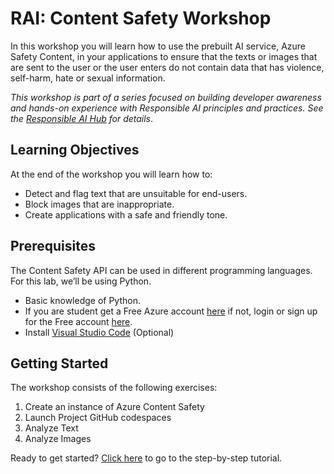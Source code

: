 # RAI: Content Safety Workshop

In this workshop you will learn how to use the prebuilt AI service, Azure Safety Content, in your applications to ensure that the texts or images that are sent to the user or the user enters do not contain data that has violence, self-harm, hate or sexual information.

_This workshop is part of a series focused on building developer awareness and hands-on experience with Responsible AI principles and practices. See the [Responsible AI Hub](https://aka.ms/rai-hub/website) for details_.

## Learning Objectives

At the end of the workshop you will learn how to:

* Detect and flag text that are unsuitable for end-users.
* Block images that are inappropriate.
* Create applications with a safe and friendly tone.

## Prerequisites

The Content Safety API can be used in different programming languages. For this lab, we’ll be using Python.
-	Basic knowledge of Python.
-   If you are student get a Free Azure account [here](https://azure.microsoft.com/free/students/?WT.mc_id=studentamb_118941) if not, login or sign up for the Free account [here](https://azure.microsoft.com/free/?WT.mc_id=studentamb_118941).
-	Install [Visual Studio Code](https://code.visualstudio.com/Download "Visual Studio Code") (Optional)


## Getting Started

The workshop consists of the following exercises:
1. Create an instance of Azure Content Safety
2. Launch Project GitHub codespaces
3. Analyze Text
4. Analyze Images

Ready to get started? [Click here](docs/README.md) to go to the step-by-step tutorial.

